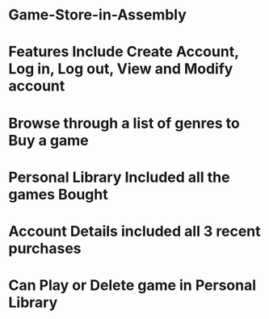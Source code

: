 # Game-Store-in-Assembly
# Features Include Create Account, Log in, Log out, View and Modify account
# Browse through a list of genres to Buy a game
# Personal Library Included all the games Bought
# Account Details included all 3 recent purchases
# Can Play or Delete game in Personal Library
